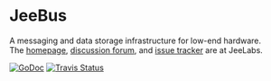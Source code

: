 # JeeBus

A messaging and data storage infrastructure for low-end hardware.  
The [homepage][H], [discussion forum][F], and [issue tracker][I] are at JeeLabs.

[![GoDoc][G]][D] [![Travis Status][S]][T]

[H]: http://redmine.jeelabs.org/projects/jeebus/wiki
[F]: http://jeelabs.net/projects/cafe/boards/9
[I]: http://jeelabs.net/projects/development/issues
[G]: https://godoc.org/github.com/jcw/jeebus?status.png
[D]: https://godoc.org/github.com/jcw/jeebus
[S]: https://travis-ci.org/jcw/jeebus.png?branch=master
[T]: https://travis-ci.org/jcw/jeebus
